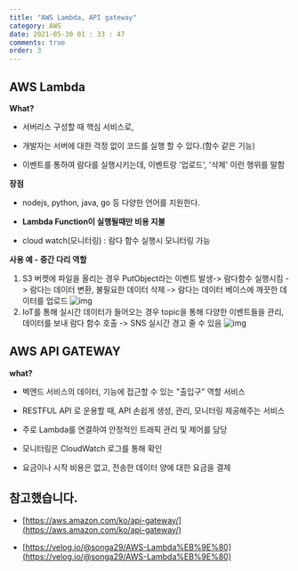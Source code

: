 ```yaml
---
title: "AWS Lambda, API gateway"
category: AWS
date: 2021-05-30 01 : 33 : 47
comments: true
order: 3
---
```


## AWS Lambda

**What?**

- 서버리스 구성할 때 핵심 서비스로,

- 개발자는 서버에 대한 걱정 없이 코드를 실행 할 수 있다.(함수 같은 기능)

- 이벤트를 통하여 람다를 실행시키는데, 이벤트랑 '업로드', '삭제' 이런 행위를 말함

**장점**

- nodejs, python, java, go 등 다양한 언어를 지원한다. 

- **Lambda Function이 실행될때만 비용 지불**

- cloud watch(모니터링) : 람다 함수 실행시 모니터링 가능

**사용 예 - 중간 다리 역할**

1. S3 버켓에 파일을 올리는 경우 PutObject라는 이벤트 발생-> 람다함수 실행시킴 -> 람다는 데이터 변환, 불필요한 데이터 삭제 -> 람다는 데이터 베이스에 깨끗한 데이터를 업로드
   ![img](https://media.vlpt.us/images/songa29/post/358019a0-45ce-4db1-80f0-49efe3f6507e/image.png)
2. IoT를 통해 실시간 데이터가 들어오는 경우 topic을 통해 다양한 이벤트들을 관리, 데이터를 보내 람다 함수 호출 -> SNS 실시간 경고 줄 수 있음
   ![img](https://media.vlpt.us/images/songa29/post/65812f83-54d7-431f-aeb7-cd300d388ff7/image.png)



## AWS API GATEWAY

**what?**

- 벡엔드 서비스의 데이터, 기능에 접근할 수 있는 "출입구" 역할 서비스

- RESTFUL API 로 운용할 때,   API 손쉽게 생성, 관리, 모니터링 제공해주는 서비스

- 주로 Lambda를 연결하여 안정적인 트래픽 관리 및 제어를 담당

- 모니터링은 CloudWatch 로그를 통해 확인

- 요금이나 시작 비용은 없고, 전송한 데이터 양에 대한 요금을 결제



## 참고했습니다.

- [https://aws.amazon.com/ko/api-gateway/](https://aws.amazon.com/ko/api-gateway/)

- [https://velog.io/@songa29/AWS-Lambda%EB%9E%80](https://velog.io/@songa29/AWS-Lambda%EB%9E%80)